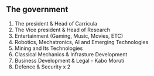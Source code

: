 ## The government

1. The president & Head of Carricula
2. The Vice president & Head of Research
3. Entertainment (Gaming, Music, Movies, ETC)
4. Robotics,  Mechatronics, AI and Emerging Technologies
5. Mining and Its Technologies
6. Classical Mechanics & Infrasture Development
7. Business Development & Legal - Kabo Moruti
7. Defence & Security x 2